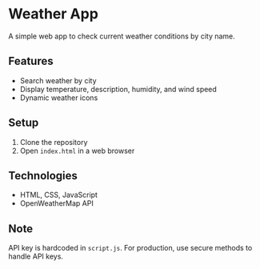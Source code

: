 # Weather App

A simple web app to check current weather conditions by city name.

## Features
- Search weather by city
- Display temperature, description, humidity, and wind speed
- Dynamic weather icons

## Setup
1. Clone the repository
2. Open `index.html` in a web browser

## Technologies
- HTML, CSS, JavaScript
- OpenWeatherMap API

## Note
API key is hardcoded in `script.js`. For production, use secure methods to handle API keys.
